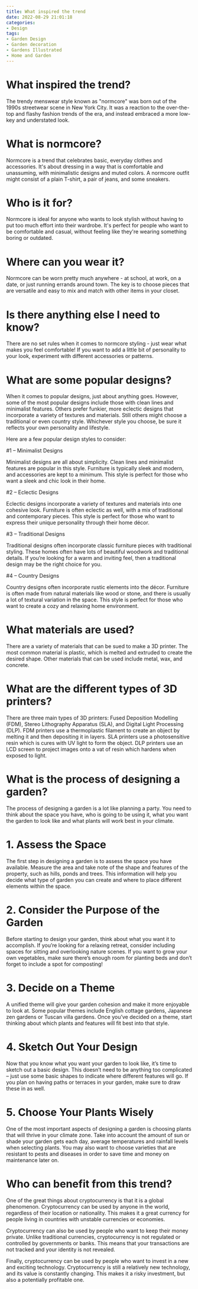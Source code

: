 ```yaml
---
title: What inspired the trend
date: 2022-08-29 21:01:18
categories:
- Design
tags:
- Garden Design
- Garden decoration
- Gardens Illustrated
- Home and Garden
---
```



#  What inspired the trend?

The trendy menswear style known as "normcore" was born out of the 1990s streetwear scene in New York City. It was a reaction to the over-the-top and flashy fashion trends of the era, and instead embraced a more low-key and understated look.

# What is normcore?

Normcore is a trend that celebrates basic, everyday clothes and accessories. It's about dressing in a way that is comfortable and unassuming, with minimalistic designs and muted colors. A normcore outfit might consist of a plain T-shirt, a pair of jeans, and some sneakers.

# Who is it for?

Normcore is ideal for anyone who wants to look stylish without having to put too much effort into their wardrobe. It's perfect for people who want to be comfortable and casual, without feeling like they're wearing something boring or outdated.

# Where can you wear it?

Normcore can be worn pretty much anywhere - at school, at work, on a date, or just running errands around town. The key is to choose pieces that are versatile and easy to mix and match with other items in your closet.

# Is there anything else I need to know?

There are no set rules when it comes to normcore styling - just wear what makes you feel comfortable! If you want to add a little bit of personality to your look, experiment with different accessories or patterns.

#  What are some popular designs?

When it comes to popular designs, just about anything goes. However, some of the most popular designs include those with clean lines and minimalist features. Others prefer funkier, more eclectic designs that incorporate a variety of textures and materials. Still others might choose a traditional or even country style. Whichever style you choose, be sure it reflects your own personality and lifestyle.

Here are a few popular design styles to consider:

#1 – Minimalist Designs

Minimalist designs are all about simplicity. Clean lines and minimalist features are popular in this style. Furniture is typically sleek and modern, and accessories are kept to a minimum. This style is perfect for those who want a sleek and chic look in their home.

#2 – Eclectic Designs

Eclectic designs incorporate a variety of textures and materials into one cohesive look. Furniture is often eclectic as well, with a mix of traditional and contemporary pieces. This style is perfect for those who want to express their unique personality through their home décor.

#3 – Traditional Designs

Traditional designs often incorporate classic furniture pieces with traditional styling. These homes often have lots of beautiful woodwork and traditional details. If you’re looking for a warm and inviting feel, then a traditional design may be the right choice for you.

#4 – Country Designs

Country designs often incorporate rustic elements into the décor. Furniture is often made from natural materials like wood or stone, and there is usually a lot of textural variation in the space. This style is perfect for those who want to create a cozy and relaxing home environment.

#  What materials are used?

There are a variety of materials that can be sued to make a 3D printer. The most common material is plastic, which is melted and extruded to create the desired shape. Other materials that can be used include metal, wax, and concrete.

# What are the different types of 3D printers?

There are three main types of 3D printers: Fused Deposition Modelling (FDM), Stereo Lithography Apparatus (SLA), and Digital Light Processing (DLP). 
FDM printers use a thermoplastic filament to create an object by melting it and then depositing it in layers. SLA printers use a photosensitive resin which is cures with UV light to form the object. DLP printers use an LCD screen to project images onto a vat of resin which hardens when exposed to light.

#  What is the process of designing a garden?

The process of designing a garden is a lot like planning a party. You need to think about the space you have, who is going to be using it, what you want the garden to look like and what plants will work best in your climate.

# 1. Assess the Space

The first step in designing a garden is to assess the space you have available. Measure the area and take note of the shape and features of the property, such as hills, ponds and trees. This information will help you decide what type of garden you can create and where to place different elements within the space.

# 2. Consider the Purpose of the Garden

Before starting to design your garden, think about what you want it to accomplish. If you’re looking for a relaxing retreat, consider including spaces for sitting and overlooking nature scenes. If you want to grow your own vegetables, make sure there’s enough room for planting beds and don’t forget to include a spot for composting!

# 3. Decide on a Theme

A unified theme will give your garden cohesion and make it more enjoyable to look at. Some popular themes include English cottage gardens, Japanese zen gardens or Tuscan villa gardens. Once you’ve decided on a theme, start thinking about which plants and features will fit best into that style.

# 4. Sketch Out Your Design

Now that you know what you want your garden to look like, it’s time to sketch out a basic design. This doesn’t need to be anything too complicated – just use some basic shapes to indicate where different features will go. If you plan on having paths or terraces in your garden, make sure to draw these in as well.

# 5. Choose Your Plants Wisely

One of the most important aspects of designing a garden is choosing plants that will thrive in your climate zone. Take into account the amount of sun or shade your garden gets each day, average temperatures and rainfall levels when selecting plants. You may also want to choose varieties that are resistant to pests and diseases in order to save time and money on maintenance later on.

#  Who can benefit from this trend?

One of the great things about cryptocurrency is that it is a global phenomenon. Cryptocurrency can be used by anyone in the world, regardless of their location or nationality. This makes it a great currency for people living in countries with unstable currencies or economies.

Cryptocurrency can also be used by people who want to keep their money private. Unlike traditional currencies, cryptocurrency is not regulated or controlled by governments or banks. This means that your transactions are not tracked and your identity is not revealed.

Finally, cryptocurrency can be used by people who want to invest in a new and exciting technology. Cryptocurrency is still a relatively new technology, and its value is constantly changing. This makes it a risky investment, but also a potentially profitable one.